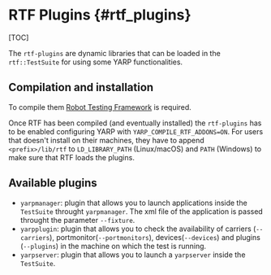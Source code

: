 RTF Plugins                                              {#rtf_plugins}
===========

[TOC]

The `rtf-plugins` are dynamic libraries that can be loaded in the `rtf::TestSuite` for using some YARP functionalities.

Compilation and installation
----------------------------

To compile them [Robot Testing Framework](https://github.com/robotology/robot-testing) is required.

Once RTF has been compiled (and eventually installed) the `rtf-plugins` has to be enabled configuring YARP with `YARP_COMPILE_RTF_ADDONS=ON`.
For users that doesn't install on their machines, they have to append `<prefix>/lib/rtf` to `LD_LIBRARY_PATH` (Linux/macOS) and `PATH` 
(Windows) to make sure that RTF loads the plugins.  

Available plugins
-----------------
- `yarpmanager`: plugin that allows you to launch applications inside the `TestSuite` throught `yarpmanager`.
   The xml file of the application is passed throught the parameter `--fixture`.
- `yarpplugin`: plugin that allows you to check the availability of carriers (`--carriers`), portmonitor(`--portmonitors`),
   devices(`--devices`) and plugins (`--plugins`) in the machine on which the test is running.
- `yarpserver`: plugin that allows you to launch a `yarpserver` inside the `TestSuite`.
